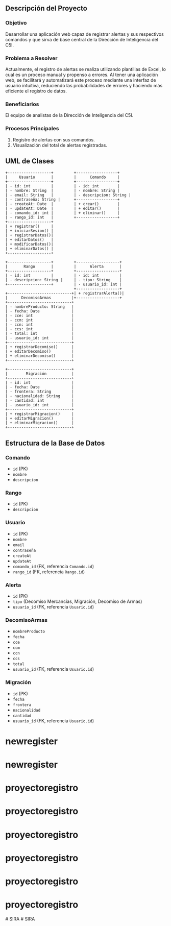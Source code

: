 ## Descripción del Proyecto

### Objetivo

Desarrollar una aplicación web capaz de registrar alertas y sus respectivos comandos y que sirva de base central de la Dirección de Inteligencia del C5I.

### Problema a Resolver

Actualmente, el registro de alertas se realiza utilizando plantillas de Excel, lo cual es un proceso manual y propenso a errores. Al tener una aplicación web, se facilitará y automatizará este proceso mediante una interfaz de usuario intuitiva, reduciendo las probabilidades de errores y haciendo más eficiente el registro de datos.

### Beneficiarios

El equipo de analistas de la Dirección de Inteligencia del C5I.

### Procesos Principales

1. Registro de alertas con sus comandos.
2. Visualización del total de alertas registradas.

## UML de Clases

```plaintext
+-------------------+         +------------------+
|     Usuario       |         |      Comando     |
+-------------------+         +------------------+
| - id: int         |         | - id: int        |
| - nombre: String  |         | - nombre: String |
| - email: String   |         | - descripcion: String |
| - contraseña: String |      +------------------+
| - createAt: Date  |         | + crear()        |
| - updateAt: Date  |         | + editar()       |
| - comando_id: int |         | + eliminar()     |
| - rango_id: int   |         +------------------+
+-------------------+
| + registrar()     |
| + iniciarSesion() |
| + registrarDatos()|
| + editarDatos()   |
| + modificarDatos()|
| + eliminarDatos() |
+-------------------+

+-------------------+         +-------------------+
|       Rango       |         |      Alerta       |
+-------------------+         +-------------------+
| - id: int         |         | - id: int         |
| - descripcion: String |     | - tipo: String    |
+-------------------+         | - usuario_id: int |
                              +-------------------+
+----------------------------+| + registrarAlerta()|
|      DecomisoArmas         |+-------------------+
+----------------------------+
| - nombreProducto: String   |
| - fecha: Date              |
| - cce: int                 |
| - ccm: int                 |
| - ccn: int                 |
| - ccs: int                 |
| - total: int               |
| - usuario_id: int          |
+----------------------------+
| + registrarDecomiso()      |
| + editarDecomiso()         |
| + eliminarDecomiso()       |
+----------------------------+

+----------------------------+
|        Migración           |
+----------------------------+
| - id: int                  |
| - fecha: Date              |
| - frontera: String         |
| - nacionalidad: String     |
| - cantidad: int            |
| - usuario_id: int          |
+----------------------------+
| + registrarMigracion()     |
| + editarMigracion()        |
| + eliminarMigracion()      |
+----------------------------+
```

## Estructura de la Base de Datos

### Comando
- `id` (PK)
- `nombre`
- `descripcion`

### Rango
- `id` (PK)
- `descripcion`

### Usuario
- `id` (PK)
- `nombre`
- `email`
- `contraseña`
- `createAt`
- `updateAt`
- `comando_id` (FK, referencia `Comando.id`)
- `rango_id` (FK, referencia `Rango.id`)

### Alerta
- `id` (PK)
- `tipo` (Decomiso Mercancías, Migración, Decomiso de Armas)
- `usuario_id` (FK, referencia `Usuario.id`)

### DecomisoArmas
- `nombreProducto`
- `fecha`
- `cce`
- `ccm`
- `ccn`
- `ccs`
- `total`
- `usuario_id` (FK, referencia `Usuario.id`)

### Migración
- `id` (PK)
- `fecha`
- `frontera`
- `nacionalidad`
- `cantidad`
- `usuario_id` (FK, referencia `Usuario.id`)
# newregister
# newregister
# proyectoregistro
# proyectoregistro
# proyectoregistro
# proyectoregistro
# proyectoregistro
# proyectoregistro
#   S I R A  
 # SIRA
